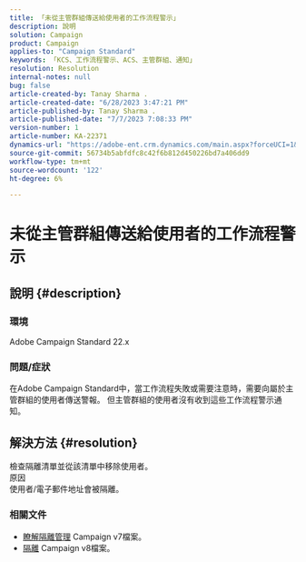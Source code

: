 ```yaml
---
title: 「未從主管群組傳送給使用者的工作流程警示」
description: 說明
solution: Campaign
product: Campaign
applies-to: "Campaign Standard"
keywords: 「KCS、工作流程警示、ACS、主管群組、通知」
resolution: Resolution
internal-notes: null
bug: false
article-created-by: Tanay Sharma .
article-created-date: "6/28/2023 3:47:21 PM"
article-published-by: Tanay Sharma .
article-published-date: "7/7/2023 7:08:33 PM"
version-number: 1
article-number: KA-22371
dynamics-url: "https://adobe-ent.crm.dynamics.com/main.aspx?forceUCI=1&pagetype=entityrecord&etn=knowledgearticle&id=dc9c8e0b-cb15-ee11-8f6e-6045bd006295"
source-git-commit: 56734b5abfdfc8c42f6b812d450226bd7a406dd9
workflow-type: tm+mt
source-wordcount: '122'
ht-degree: 6%

---
```


# 未從主管群組傳送給使用者的工作流程警示

## 說明 {#description}


### 環境

Adobe Campaign Standard 22.x

### 問題/症狀

在Adobe Campaign Standard中，當工作流程失敗或需要注意時，需要向屬於主管群組的使用者傳送警報。 但主管群組的使用者沒有收到這些工作流程警示通知。


## 解決方法 {#resolution}


檢查隔離清單並從該清單中移除使用者。
<br>原因<br>
使用者/電子郵件地址會被隔離。

### 相關文件

- [瞭解隔離管理](https://experienceleague.adobe.com/docs/campaign-classic/using/sending-messages/monitoring-deliveries/understanding-quarantine-management.html) Campaign v7檔案。
- [隔離](https://experienceleague.adobe.com/docs/campaign/campaign-v8/campaigns/send/failures/quarantines.html) Campaign v8檔案。


